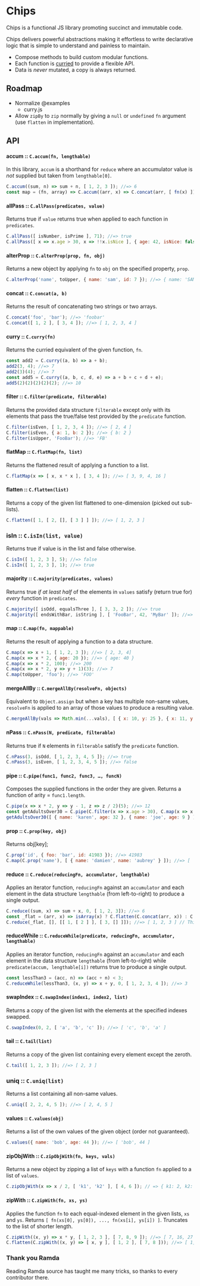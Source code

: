 # Chips
Chips is a functional JS library promoting succinct and immutable code.

Chips delivers powerful abstractions making it effortless to write declarative logic that is simple to understand and painless to maintain.
* Compose methods to build custom modular functions.
* Each function is [curried](https://www.sitepoint.com/currying-in-functional-javascript/) to provide a flexible API.
* Data is _never_ mutated, a copy is always returned.

## Roadmap
* Normalize @examples
  * curry.js
* Allow `zipBy` to `zip` normally by giving a `null` or `undefined` `fn` argument (use `flatten` in implementation).

## API

#### accum :: `C.accum(fn, lengthable)`
In this library, `accum` is a shorthand for `reduce` where an accumulator value is _not_ supplied but taken from `lengthable[0]`.
```javascript
C.accum((sum, n) => sum + n, [ 1, 2, 3 ]); //=> 6
const map = (fn, array) => C.accum((arr, x) => C.concat(arr, [ fn(x) ]), array);
```

#### allPass :: `C.allPass(predicates, value)`
Returns true if `value` returns true when applied to each function in `predicates`.
```javascript
C.allPass([ isNumber, isPrime ], 71); //=> true
C.allPass([ x => x.age > 30, x => !!x.isNice ], { age: 42, isNice: false }); //=> false
```

#### alterProp :: `C.alterProp(prop, fn, obj)`
Returns a new object by applying `fn` to `obj` on the specified property, `prop`.
```javascript
C.alterProp('name', toUpper, { name: 'sam', id: 7 }); //=> { name: 'SAM', id: 7 }
```

#### concat :: `C.concat(a, b)`
Returns the result of concatenating two strings or two arrays.
```javascript
C.concat('foo', 'bar'); //=> 'foobar'
C.concat([ 1, 2 ], [ 3, 4 ]); //=> [ 1, 2, 3, 4 ]
```

#### curry :: `C.curry(fn)`
Returns the curried equivalent of the given function, `fn`.
```javascript
const add2 = C.curry((a, b) => a + b);
add2(3, 4); //=> 7
add2(3)(4); //=> 7
const add5 = C.curry((a, b, c, d, e) => a + b + c + d + e);
add5(2)(2)(2)(2)(2); //=> 10
```

#### filter :: `C.filter(predicate, filterable)`
Returns the provided data structure `filterable` except only with its elements that pass the true/false test provided by the `predicate` function.
```javascript
C.filter(isEven, [ 1, 2, 3, 4 ]); //=> [ 2, 4 ]
C.filter(isEven, { a: 1, b: 2 }); //=> { b: 2 }
C.filter(isUpper, 'FooBar'); //=> 'FB'
```
#### flatMap :: `C.flatMap(fn, list)`
Returns the flattened result of applying a function to a list.
```javascript
C.flatMap(x => [ x, x * x ], [ 3, 4 ]); //=> [ 3, 9, 4, 16 ]
```

#### flatten :: `C.flatten(list)`
Returns a copy of the given list flattened to one-dimension (picked out sub-lists).
```javascript
C.flatten([ 1, [ 2, [], [ 3 ] ] ]); //=> [ 1, 2, 3 ]
```

### isIn :: `C.isIn(list, value)`
Returns true if value is in the list and false otherwise.
```javascript
C.isIn([ 1, 2, 3 ], 5); //=> false
C.isIn([ 1, 2, 3 ], 1); //=> true
```

#### majority :: `C.majority(predicates, values)`
Returns true _if at least half_ of the elements in `values` satisfy (return true for) _every_ function in `predicates`.
```javascript
C.majority([ isOdd, equalsThree ], [ 3, 3, 2 ]); //=> true
C.majority([ endsWithBar, isString ], [ 'FooBar', 42, 'MyBar' ]); //=> false
```

#### map :: `C.map(fn, mappable)`
Returns the result of applying a function to a data structure.
```javascript
C.map(x => x + 1, [ 1, 2, 3 ]); //=> [ 2, 3, 4]
C.map(x => x * 2, { age: 20 }); //=> { age: 40 }
C.map(x => x * 2, 100); //=> 200
C.map(x => x * 2, y => y + 1)(3); //=> 7
C.map(toUpper, 'foo'); //=> 'FOO'
```

#### mergeAllBy :: `C.mergeAllBy(resolveFn, objects)`
Equivalent to `Object.assign` but when a key has multiple non-same values, `resolveFn` is applied to an array of those values to produce a resulting value.
```javascript
C.mergeAllBy(vals => Math.min(...vals), [ { x: 10, y: 25 }, { x: 11, y: 60 } ]); //=> { x: 10, y: 25 }
```

#### nPass :: `C.nPass(N, predicate, filterable)`
Returns true if `N` elements in `filterable` satisfy the `predicate` function.
```javascript
C.nPass(3, isOdd, [ 1, 2, 3, 4, 5 ]); //=> true
C.nPass(3, isEven, [ 1, 2, 3, 4, 5 ]); //=> false
```

#### pipe :: `C.pipe(func1, func2, func3, …, funcN)`
Composes the supplied functions in the order they are given. Returns a function of arity = `func1.length`.
```javascript
C.pipe(x => x * 2, y => y - 1, z => z / 2)(5); //=> 12
const getAdultsOver30 = C.pipe(C.filter(x => x.age > 30), C.map(x => x.name));
getAdultsOver30([ { name: 'karen', age: 32 }, { name: 'joe', age: 9 } ]); //=> 'karen'
```

#### prop :: `C.prop(key, obj)`
Returns obj[key];
```javascript
C.prop('id', { foo: 'bar', id: 41983 }); //=> 41983
C.map(C.prop('name'), [ { name: 'damien', name: 'aubrey' } ]); //=> [ 'damien', 'aubrey' ]
```

#### reduce :: `C.reduce(reducingFn, accumulator, lengthable)`
Applies an iterator function, `reducingFn` against an `accumulator` and each element in the data structure `lengthable` (from left-to-right) to produce a single output.
```javascript
C.reduce((sum, x) => sum + x, 0, [ 1, 2, 3]); //=> 6
const _flat = (arr, x) => isArray(x) ? C.flatten(C.concat(arr, x)) : C.concat(arr, [ x ]);
C.reduce(_flat, [], [[ 1, [ 2 ] ], [ 3, [] ]]); //=> [ 1, 2, 3 ] // This is C.flatten
```

#### reduceWhile :: `C.reduceWhile(predicate, reducingFn, accumulator, lengthable)`
Applies an iterator function, `reducingFn` against an `accumulator` and each element in the data structure `lengthable` (from left-to-right) while `predicate(accum, lengthable[i])` returns true to produce a single output.
```javascript
const lessThan3 = (acc, n) => (acc + n) < 3;
C.reduceWhile(lessThan3, (x, y) => x + y, 0, [ 1, 2, 3, 4 ]); //=> 3
```

#### swapIndex :: `C.swapIndex(index1, index2, list)`
Returns a copy of the given list with the elements at the specified indexes swapped.
```javascript
C.swapIndex(0, 2, [ 'a', 'b', 'c' ]); //=> [ 'c', 'b', 'a' ]
```

#### tail :: `C.tail(list)`
Returns a copy of the given list containing every element except the zeroth.
```javascript
C.tail([ 1, 2, 3 ]); //=> [ 2, 3 ]
```

### uniq :: `C.uniq(list)`
Returns a list containing all non-same values.
```javascript
C.uniq([ 2, 2, 4, 5 ]); //=> [ 2, 4, 5 ]
```

#### values :: `C.values(obj)`
Returns a list of the own values of the given object (order not guaranteed).
```javascript
C.values({ name: 'bob', age: 44 }); //=> [ 'bob', 44 ]
```

#### zipObjWith :: `C.zipObjWith(fn, keys, vals)`
Returns a new object by zipping a list of `keys` with a function `fn` applied to a list of `values`.
```javascript
C.zipObjWith(x => x / 2, [ 'k1', 'k2' ], [ 4, 6 ]); // => { k1: 2, k2: 3}
```

#### zipWith :: `C.zipWith(fn, xs, ys)`
Applies the function `fn` to each equal-indexed element in the given lists, `xs` and `ys`.
Returns `[ fn(xs[0], ys[0]), ..., fn(xs[i], ys[i]) ]`.
Truncates to the list of shorter length.
```javascript
C.zipWith((x, y) => x * y, [ 1, 2, 3 ], [ 7, 8, 9 ]); //=> [ 7, 16, 27 ]
C.flatten(C.zipWith((x, y) => [ x, y ], [ 1, 2 ], [ 7, 8 ])); //=> [ 1, 7, 2, 8 ]
```

### Thank you Ramda
Reading Ramda source has taught me many tricks, so thanks to every contributor there.
